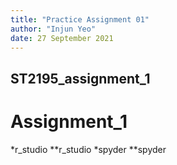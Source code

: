 ```yaml
---
title: "Practice Assignment 01"
author: "Injun Yeo"
date: 27 September 2021
---
```


## ST2195_assignment_1
# Assignment_1

*r_studio
**r_studio
*spyder
**spyder
